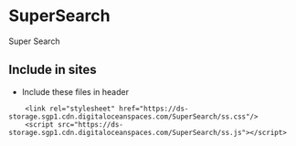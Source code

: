 # SuperSearch
Super Search

## Include in sites 
- Include these files in header
```
    <link rel="stylesheet" href="https://ds-storage.sgp1.cdn.digitaloceanspaces.com/SuperSearch/ss.css"/>
    <script src="https://ds-storage.sgp1.cdn.digitaloceanspaces.com/SuperSearch/ss.js"></script>
```
